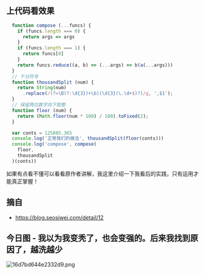 ## 上代码看效果

```js
  function compose (...funcs) {
    if (funcs.length === 0) {
      return args => args
    }
    if (funcs.length === 1) {
      return funcs[0]
    }
    return funcs.reduce((a, b) => (...args) => b(a(...args)))
  }
  // 千分符号
  function thousandSplit (num) {
    return String(num)
      .replace(/(?=\B(?:\d{3})+\b)(\d{3}(\.\d+$)?)/g, ',$1');
  }
  // 保留两位数字向下取整
  function floor (num) {
    return (Math.floor(num * 100) / 100).toFixed(2);
  }

  var conts = 125885.365
  console.log('正常我们的做法', thousandSplit(floor(conts)))
  console.log('compose', compose(
    floor,
    thousandSplit
  )(conts))
```

如果有点看不懂可以看看原作者讲解，我这里介绍一下我看后的实践，只有运用才能真正掌握！

## 摘自
- https://blog.seosiwei.com/detail/12

## 今日图 - 我以为我变秃了，也会变强的。后来我找到原因了，越洗越少
![16d7bd644e2332d9.png](../../images/16d7bd644e2332d9.png)
